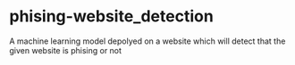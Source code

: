 # phising-website_detection
A machine learning model depolyed on a website which will detect that the given website is phising or not
